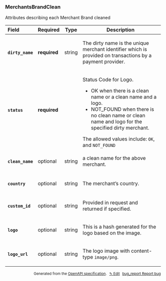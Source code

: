 <!--- This is a generated file, do not edit! -->
<!--- [START woosmap_http_schema_merchantsbrandclean] -->
<h3 class="schema-object" id="MerchantsBrandClean">MerchantsBrandClean</h3>

Attributes describing each Merchant Brand cleaned

| Field                                                                                                            | Required     | Type   | Description                                                                                                                                                                                                                                                                                                                                   |
| :--------------------------------------------------------------------------------------------------------------- | ------------ | ------ | --------------------------------------------------------------------------------------------------------------------------------------------------------------------------------------------------------------------------------------------------------------------------------------------------------------------------------------------- |
| <h4 id="MerchantsBrandClean-dirty_name" class="add-link schema-object-property-key"><code>dirty_name</code></h4> | **required** | string | <div class="nonref-property-description"><p>The dirty name is the unique merchant identifier which is provided on transactions by a payment provider.</p></div>                                                                                                                                                                               |
| <h4 id="MerchantsBrandClean-status" class="add-link schema-object-property-key"><code>status</code></h4>         | **required** |        | <div class="nonref-property-description"><p>Status Code for Logo.</p><ul><li>OK when there is a clean name or a clean name and a logo.</li><li>NOT_FOUND when there is no clean name or clean name and logo for the specified dirty merchant.</li></ul><div class="notranslate">The allowed values include: `OK`, and `NOT_FOUND`</div></div> |
| <h4 id="MerchantsBrandClean-clean_name" class="add-link schema-object-property-key"><code>clean_name</code></h4> | optional     | string | <div class="nonref-property-description"><p>a clean name for the above merchant.</p></div>                                                                                                                                                                                                                                                    |
| <h4 id="MerchantsBrandClean-country" class="add-link schema-object-property-key"><code>country</code></h4>       | optional     | string | <div class="nonref-property-description"><p>The merchant’s country.</p></div>                                                                                                                                                                                                                                                                 |
| <h4 id="MerchantsBrandClean-custom_id" class="add-link schema-object-property-key"><code>custom_id</code></h4>   | optional     | string | <div class="nonref-property-description"><p>Provided in request and returned if specified.</p></div>                                                                                                                                                                                                                                          |
| <h4 id="MerchantsBrandClean-logo" class="add-link schema-object-property-key"><code>logo</code></h4>             | optional     | string | <div class="nonref-property-description"><p>This is a hash generated for the logo based on the image.</p></div>                                                                                                                                                                                                                               |
| <h4 id="MerchantsBrandClean-logo_url" class="add-link schema-object-property-key"><code>logo_url</code></h4>     | optional     | string | <div class="nonref-property-description"><p>The logo image with content-type <code>image/png</code>.</p></div>                                                                                                                                                                                                                                |

<p style="text-align: right; font-size: smaller;">Generated from the <a data-label="openapi-github" href="https://github.com/woosmap/openapi-specification" title="Woosmap OpenAPI Specification" class="external">OpenAPI specification</a>.
<a data-label="openapi-github-woosmap-http-schema-merchantsbrandclean" data-action="edit" style="margin-left: 5px;" href="https://github.com/woosmap/openapi-specification/blob/main/specification/schemas/MerchantsBrandClean.yml" title="Edit on GitHub">✎ Edit</a>
<a data-label="openapi-github-woosmap-http-schema-merchantsbrandclean" data-action="bug" style="margin-left: 5px;" href="https://github.com/woosmap/openapi-specification/issues/new?assignees=&labels=type%3A+bug%2C+triage+me&template=bug_report.md&title=[schemas] Bug - MerchantsBrandClean" title="File bug for schemas on GitHub"><span class="material-icons">bug_report</span> Report bug</a>
</p>

<!--- [END woosmap_http_schema_merchantsbrandclean] -->
